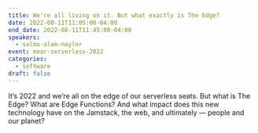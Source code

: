 ```yaml
---
title: We're all living on it. But what exactly is The Edge?
date: 2022-08-11T11:05:00-04:00
end_date: 2022-08-11T11:45:00-04:00
speakers:
  - salma-alam-naylor
event: moar-serverless-2022
categories:
  - software
draft: false
---
```


It’s 2022 and we’re all on the edge of our serverless seats. But what is The Edge? What are Edge Functions? And what impact does this new technology have on the Jamstack, the web, and ultimately — people and our planet?
